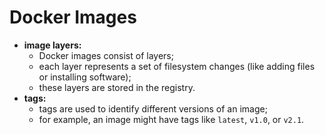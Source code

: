 # Docker Images

- **image layers:**
    - Docker images consist of layers;
    - each layer represents a set of filesystem changes (like adding files or installing software);
    - these layers are stored in the registry.
- **tags:**
    - tags are used to identify different versions of an image;
    - for example, an image might have tags like `latest`, `v1.0`, or `v2.1`.